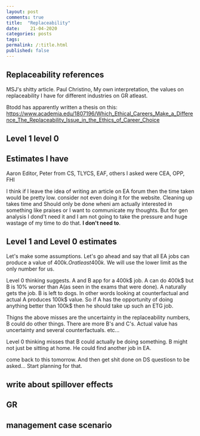 ```yaml
---
layout: post
comments: true
title:  "Replaceability"
date:    21-04-2020 
categories: posts
tags: 
permalink: /:title.html
published: false
---
```


## Replaceability references

MSJ's shitty article. Paul Christino, My own interpretation, the values on
replaceability I have for different industries on GR atleast.

Btodd has apparently written a thesis on this:
https://www.academia.edu/1807196/Which_Ethical_Careers_Make_a_Difference_The_Replaceability_Issue_in_the_Ethics_of_Career_Choice



## Level 1 level 0

## Estimates I have

Aaron Editor, Peter from CS, TLYCS, EAF, others I asked were CEA, OPP,
FHI



I think if I leave the idea of writing an article on EA forum then the
time taken would be pretty low. consider not even doing it for the
website. Cleaning up takes time and Should only be done wheni am
actually interested in something like praises or I want to communicate
my thoughts. But for gen analysis I dond't need it and I am not going
to take the pressure and huge wastage of my time to do that. **I don't
need to**.

## Level 1 and Level 0 estimates

Let's make some assumptions. Let's go ahead and say that all EA jobs
can produce a value of 400k$. Or atleast 400k$. We will use the lower
limit as the only number for us. 

Level 0 thinking suggests. A and B app for a 400k$ job. A can do 400k$
but B is 10% worser than A(as seen in the exams that were done). A
naturally gets the job. B is left to dogs. In other words looking at
counterfactual and actual A produces 100k$ value. So if A has the
opportunity of doing anything better than 100k$ then he should take up
such an ETG job. 

Thigns the above misses are the uncertainty in the replaceability
numbers, B could do other things. There are more B's and C's.  Actual
value has uncertainty and several counterfactuals. etc...

Level 0 thinking misses that B could actually be doing something. B
might not just be sitting at home. He could find another job in EA. 

come back to this tomorrow. And then get shit done on DS questiosn to
be asked... Start planning for that. 




## write about spillover effects

## GR

## management case scenario

## 

